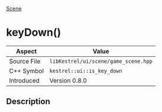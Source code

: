 [Scene](index)
# keyDown()
| Aspect | Value |
| --- | --- |
| Source File | `libKestrel/ui/scene/game_scene.hpp` |
| C++ Symbol | `kestrel::ui::is_key_down` |
| Introduced | Version 0.8.0 |
## Description

